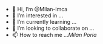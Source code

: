 - 👋 Hi, I’m @Milan-imca
- 👀 I’m interested in ...
- 🌱 I’m currently learning ...
- 💞️ I’m looking to collaborate on ...
- 📫 How to reach me ...<i class="ci ci-linkedin">Milan Poria</i>

<!---
Milan-imca/Milan-imca is a ✨ special ✨ repository because its `README.md` (this file) appears on your GitHub profile.
You can click the Preview link to take a look at your changes.
--->
